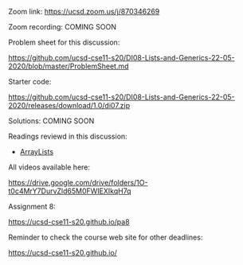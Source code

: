 Zoom link: https://ucsd.zoom.us/j/870346269

Zoom recording: COMING SOON

Problem sheet for this discussion: 

https://github.com/ucsd-cse11-s20/DI08-Lists-and-Generics-22-05-2020/blob/master/ProblemSheet.md

Starter code: 

https://github.com/ucsd-cse11-s20/DI08-Lists-and-Generics-22-05-2020/releases/download/1.0/di07.zip

Solutions: COMING SOON

Readings reviewd in this discussion:
- [ArrayLists](https://course.ccs.neu.edu/cs2510/lecture21.html)

All videos available here:

https://drive.google.com/drive/folders/1O-t0c4MrY7DurvZld65M0FWIEXIkqH7q

Assignment 8:

https://ucsd-cse11-s20.github.io/pa8

Reminder to check the course web site for other deadlines:

https://ucsd-cse11-s20.github.io/
